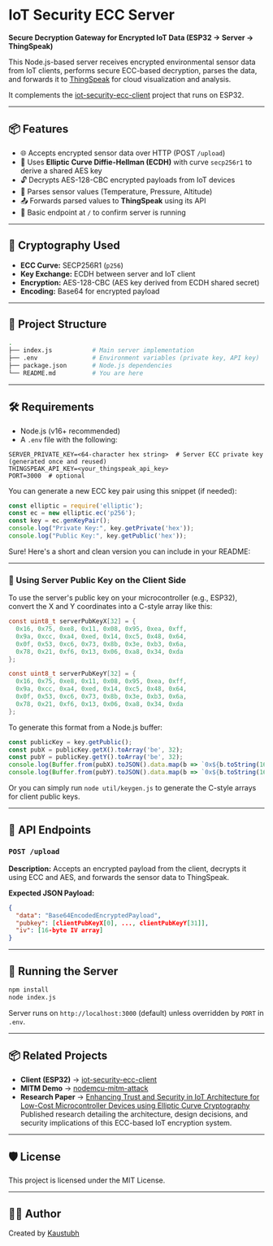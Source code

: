 # IoT Security ECC Server

**Secure Decryption Gateway for Encrypted IoT Data (ESP32 → Server → ThingSpeak)**

This Node.js-based server receives encrypted environmental sensor data from IoT clients, performs secure ECC-based decryption, parses the data, and forwards it to [ThingSpeak](https://thingspeak.com) for cloud visualization and analysis.

It complements the [iot-security-ecc-client](https://github.com/costomato/iot-security-ecc-client) project that runs on ESP32.

---

## 📦 Features

* 🌐 Accepts encrypted sensor data over HTTP (POST `/upload`)
* 🔐 Uses **Elliptic Curve Diffie-Hellman (ECDH)** with curve `secp256r1` to derive a shared AES key
* 🔓 Decrypts AES-128-CBC encrypted payloads from IoT devices
* 🔄 Parses sensor values (Temperature, Pressure, Altitude)
* 📤 Forwards parsed values to **ThingSpeak** using its API
* 🧪 Basic endpoint at `/` to confirm server is running

---

## 🔐 Cryptography Used

* **ECC Curve:** SECP256R1 (`p256`)
* **Key Exchange:** ECDH between server and IoT client
* **Encryption:** AES-128-CBC (AES key derived from ECDH shared secret)
* **Encoding:** Base64 for encrypted payload

---

## 📂 Project Structure

```bash
.
├── index.js           # Main server implementation
├── .env               # Environment variables (private key, API key)
├── package.json       # Node.js dependencies
└── README.md          # You are here
```

---

## 🛠 Requirements

* Node.js (v16+ recommended)
* A `.env` file with the following:

```env
SERVER_PRIVATE_KEY=<64-character hex string>  # Server ECC private key (generated once and reused)
THINGSPEAK_API_KEY=<your_thingspeak_api_key>
PORT=3000  # optional
```

You can generate a new ECC key pair using this snippet (if needed):

```js
const elliptic = require('elliptic');
const ec = new elliptic.ec('p256');
const key = ec.genKeyPair();
console.log("Private Key:", key.getPrivate('hex'));
console.log("Public Key:", key.getPublic('hex'));
```


Sure! Here's a short and clean version you can include in your README:

---

### 🔐 Using Server Public Key on the Client Side

To use the server's public key on your microcontroller (e.g., ESP32), convert the X and Y coordinates into a C-style array like this:

```c
const uint8_t serverPubKeyX[32] = {
  0x16, 0x75, 0xe8, 0x11, 0x08, 0x95, 0xea, 0xff,
  0x9a, 0xcc, 0xa4, 0xed, 0x14, 0xc5, 0x48, 0x64,
  0x0f, 0x53, 0xc6, 0x73, 0x8b, 0x3e, 0xb3, 0x6a,
  0x78, 0x21, 0xf6, 0x13, 0x06, 0xa8, 0x34, 0xda
};

const uint8_t serverPubKeyY[32] = {
  0x16, 0x75, 0xe8, 0x11, 0x08, 0x95, 0xea, 0xff,
  0x9a, 0xcc, 0xa4, 0xed, 0x14, 0xc5, 0x48, 0x64,
  0x0f, 0x53, 0xc6, 0x73, 0x8b, 0x3e, 0xb3, 0x6a,
  0x78, 0x21, 0xf6, 0x13, 0x06, 0xa8, 0x34, 0xda
};
```

To generate this format from a Node.js buffer:

```js
const publicKey = key.getPublic();
const pubX = publicKey.getX().toArray('be', 32);
const pubY = publicKey.getY().toArray('be', 32);
console.log(Buffer.from(pubX).toJSON().data.map(b => `0x${b.toString(16).padStart(2, '0')}`).join(', '));
console.log(Buffer.from(pubY).toJSON().data.map(b => `0x${b.toString(16).padStart(2, '0')}`).join(', '));
```

Or you can simply run `node util/keygen.js` to generate the C-style arrays for client public keys.

---

## 📡 API Endpoints

### `POST /upload`

**Description:** Accepts an encrypted payload from the client, decrypts it using ECC and AES, and forwards the sensor data to ThingSpeak.

**Expected JSON Payload:**

```json
{
  "data": "Base64EncodedEncryptedPayload",
  "pubkey": [clientPubKeyX[0], ..., clientPubKeyY[31]],
  "iv": [16-byte IV array]
}
```

---

## 🚀 Running the Server

```bash
npm install
node index.js
```

Server runs on `http://localhost:3000` (default) unless overridden by `PORT` in `.env`.

---

## 📦 Related Projects

* **Client (ESP32)** → [iot-security-ecc-client](https://github.com/costomato/iot-security-ecc-client)
* **MITM Demo** → [nodemcu-mitm-attack](https://github.com/costomato/nodemcu-mitm-attack)
* **Research Paper** → [Enhancing Trust and Security in IoT Architecture for Low-Cost Microcontroller Devices using Elliptic Curve Cryptography](https://www.researchgate.net/publication/378995928_Enhancing_Trust_and_Security_in_IoT_Architecture_for_Low-Cost_Microcontroller_Devices_using_Elliptic_Curve_Cryptography)
  Published research detailing the architecture, design decisions, and security implications of this ECC-based IoT encryption system.

---

## 🛡️ License

This project is licensed under the MIT License.

---

## 🙋‍♂️ Author

Created by [Kaustubh](https://github.com/costomato)
